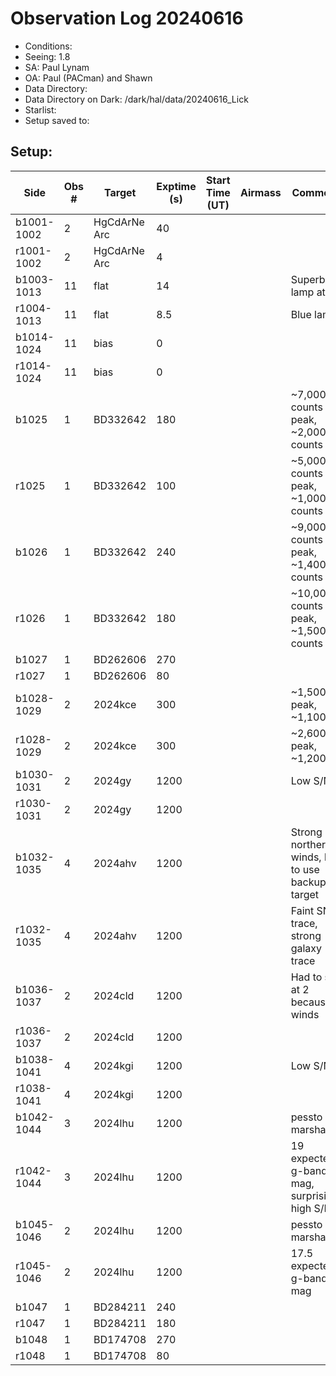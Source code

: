 # Observation Log 20240616

* Conditions: 
* Seeing: 1.8
* SA: Paul Lynam
* OA: Paul (PACman) and Shawn
* Data Directory: 
* Data Directory on Dark: /dark/hal/data/20240616_Lick
* Starlist: 
* Setup saved to: 

## Setup: 


| Side | Obs #     | Target    | Exptime (s) | Start Time (UT) | Airmass | Comments                                                   |
|------|-----------|-----------|-------------|-----------------|---------|------------------------------------------------------------|
|b1001-1002|2|HgCdArNe Arc      |40| |||
|r1001-1002|2|HgCdArNe Arc     |4| |||
|b1003-1013|11|flat      |14| ||Superblue lamp at 80|
|r1004-1013|11|flat      |8.5| ||Blue lamp|
|b1014-1024|11|bias      |0| |||
|r1014-1024|11|bias      |0| |||
|b1025|1|BD332642      |180| ||~7,000 counts peak, ~2,000 counts bkg|
|r1025|1|BD332642      |100| ||~5,000 counts peak, ~1,000 counts bkg|
|b1026|1|BD332642      |240| ||~9,000 counts peak, ~1,400 counts bkg|
|r1026|1|BD332642      |180| ||~10,000 counts peak, ~1,500 counts bkg|
|b1027|1|BD262606      |270| |||
|r1027|1|BD262606      |80| |||
|b1028-1029|2|2024kce      |300| ||~1,500 peak, ~1,100 bkg|
|r1028-1029|2|2024kce      |300| ||~2,600 peak, ~1,200 bkg|
|b1030-1031|2|2024gy      |1200| ||Low S/N|
|r1030-1031|2|2024gy      |1200| |||
|b1032-1035|4|2024ahv      |1200| ||Strong northern winds, had to use backup target|
|r1032-1035|4|2024ahv      |1200| ||Faint SN trace, strong galaxy trace|
|b1036-1037|2|2024cld      |1200| ||Had to stop at 2 because of winds|
|r1036-1037|2|2024cld      |1200| |||
|b1038-1041|4|2024kgi      |1200| ||Low S/N|
|r1038-1041|4|2024kgi      |1200| |||
|b1042-1044|3|2024lhu      |1200| ||pessto marshall|
|r1042-1044|3|2024lhu      |1200| ||19 expected g-band mag, surprisingly high S/N|
|b1045-1046|2|2024lhu      |1200| ||pessto marshall|
|r1045-1046|2|2024lhu      |1200| ||17.5 expected g-band mag|
|b1047|1|BD284211      |240| |||
|r1047|1|BD284211      |180| |||
|b1048|1|BD174708      |270| |||
|r1048|1|BD174708      |80| |||
